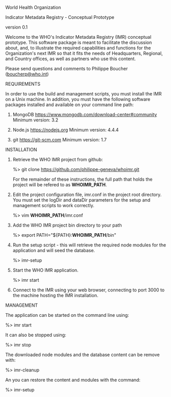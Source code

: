 World Health Organization 
 
Indicator Metadata Registry - Conceptual Prototype

version 0.1

Welcome to the WHO's Indicator Metadata Registry (IMR) conceptual prototype.
This software package is meant to facilitate the discussion about, and, to 
illustrate the required capabilities and functions for the Organization's next 
IMR so that it fits the needs of Headquarters, Regional, and Country offices, as
well as partners who use this content.

Please send questions and comments to Philippe Boucher (boucherp@who.int)

REQUIREMENTS

In order to use the build and management scripts, you must install the IMR on
a Unix machine.  In addition, you must have the following software packages 
installed and available on your command line path:

1. MongoDB
   https://www.mongodb.com/download-center#community
   Minimum version: 3.2

2. Node.js
   https://nodejs.org
   Minimum version: 4.4.4

3. git
   https://git-scm.com
   Minimum version: 1.7

INSTALLATION

1. Retrieve the WHO IMR project from github:

   %> git clone https://github.com/philippe-geneva/whoimr.git

   For the remainder of these instructions, the full path that holds the project
   will be refered to as __WHOIMR_PATH__.

2. Edit the project configuration file, imr.conf in the project root directory.
   You must set the logDir and dataDir parameters for the setup and management
   scripts to work correctly.

   %> vim __WHOIMR_PATH__/imr.conf

3. Add the WHO IMR project bin directory to your path

   %> export PATH="${PATH}:__WHOIMR_PATH__/bin"

4. Run the setup script - this will retrieve the required node modules for the
   application and will seed the database.

   %> imr-setup

5. Start the WHO IMR application.

   %> imr start

6. Connect to the IMR using your web browser, connecting to port 3000 to the 
   machine hosting the IMR installation.

MANAGEMENT

The application can be started on the command line using:

   %> imr start

It can also be stopped using:

   %> imr stop

The downloaded node modules and the database content can be remove with:
  
   %> imr-cleanup

An you can restore the content and modules with the command:

   %> imr-setup
